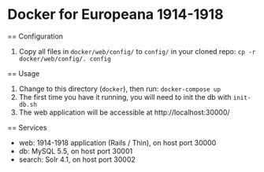 Docker for Europeana 1914-1918
==============================

== Configuration

1. Copy all files in `docker/web/config/` to `config/` in your cloned repo:
  `cp -r docker/web/config/. config`

== Usage

1. Change to this directory (`docker`), then run: `docker-compose up`
2. The first time you have it running, you will need to init the db with
  `init-db.sh`
3. The web application will be accessible at http://localhost:30000/

== Services

* web: 1914-1918 application (Rails / Thin), on host port 30000
* db: MySQL 5.5, on host port 30001
* search: Solr 4.1, on host port 30002
